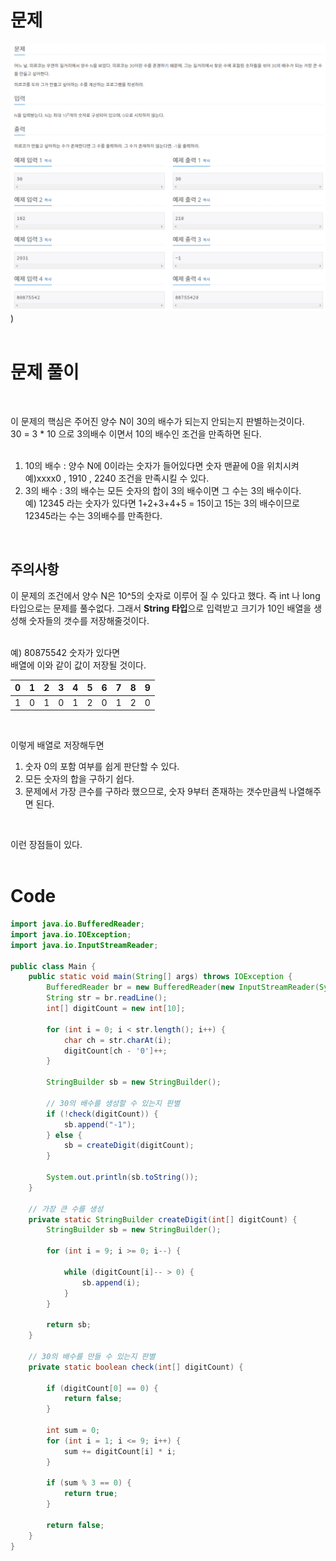 # 문제
![문제](/Img/Baekjoon10610.png))  
<br>

# 문제 풀이
<br>

이 문제의 핵심은 주어진 양수 N이 30의 배수가 되는지 안되는지 판별하는것이다.  
30 = 3 * 10 으로 3의배수 이면서 10의 배수인 조건을 만족하면 된다.  
<br>
1. 10의 배수 : 양수 N에 0이라는 숫자가 들어있다면 숫자 맨끝에 0을 위치시켜 예)xxxx0 , 1910 , 2240  조건을 만족시킬 수 있다.
2. 3의 배수 : 3의 배수는 모든 숫자의 합이 3의 배수이면 그 수는 3의 배수이다.  
   예) 12345 라는 숫자가 있다면 1+2+3+4+5 = 15이고 15는 3의 배수이므로 12345라는 수는 3의배수를 만족한다.

<br>

## 주의사항
이 문제의 조건에서 양수 N은 10^5의 숫자로 이루어 질 수 있다고 했다. 즉 int 나 long 타입으로는 문제를 풀수없다.
그래서 **String 타입**으로 입력받고 크기가 10인 배열을 생성해 숫자들의 갯수를 저장해줄것이다.  
<br>

예) 80875542 숫자가 있다면  
배열에 이와 같이 값이 저장될 것이다.  

0|1|2|3|4|5|6|7|8|9
---|---|---|---|---|---|---|---|---|---
1|0|1|0|1|2|0|1|2|0
<br>

이렇게 배열로 저장해두면  
1. 숫자 0의 포함 여부를 쉽게 판단할 수 있다.
2. 모든 숫자의 합을 구하기 쉽다.
3. 문제에서 가장 큰수를 구하라 했으므로, 숫자 9부터 존재하는 갯수만큼씩 나열해주면 된다.
<br>

이런 장점들이 있다.  
<br>

# Code
```Java
import java.io.BufferedReader;
import java.io.IOException;
import java.io.InputStreamReader;

public class Main {
    public static void main(String[] args) throws IOException {
        BufferedReader br = new BufferedReader(new InputStreamReader(System.in));
        String str = br.readLine();
        int[] digitCount = new int[10];

        for (int i = 0; i < str.length(); i++) {
            char ch = str.charAt(i);
            digitCount[ch - '0']++;
        }

        StringBuilder sb = new StringBuilder();

        // 30의 배수를 생성할 수 있는지 판별
        if (!check(digitCount)) {
            sb.append("-1");
        } else {
            sb = createDigit(digitCount);
        }

        System.out.println(sb.toString());
    }

    // 가장 큰 수를 생성
    private static StringBuilder createDigit(int[] digitCount) {
        StringBuilder sb = new StringBuilder();

        for (int i = 9; i >= 0; i--) {

            while (digitCount[i]-- > 0) {
                sb.append(i);
            }
        }

        return sb;
    }

    // 30의 배수를 만들 수 있는지 판별
    private static boolean check(int[] digitCount) {

        if (digitCount[0] == 0) {
            return false;
        }

        int sum = 0;
        for (int i = 1; i <= 9; i++) {
            sum += digitCount[i] * i;
        }

        if (sum % 3 == 0) {
            return true;
        }

        return false;
    }
}
```
<br><br>

